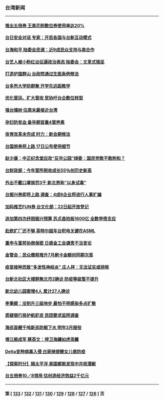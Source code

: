 ### 台湾新闻
---
#### [推出五倍券 王美花盼数位券使用率达20%](../../pages/ncid1349361/n13222389.md) 
#### [台日安全对话 专家：开启各国与台新互动模式](../../pages/ncid1349361/n13222117.md) 
#### [台海和平 陆委会民调：近9成民众支持与美合作](../../pages/ncid1349361/n13222190.md) 
#### [台艺人被小粉红出征逼政治表态 陆委会：文革式猎巫](../../pages/ncid1349361/n13222188.md) 
#### [打造护国群山 台政院通过生医条例修法](../../pages/ncid1349361/n13222194.md) 
#### [台多所大学防群聚 开学先远距教学](../../pages/ncid1349361/n13222201.md) 
#### [优化营运、扩大营收 贸协吁台企数位转型](../../pages/ncid1349361/n13222203.md) 
#### [强台璨树 估周末最接近台湾](../../pages/ncid1349361/n13222199.md) 
#### [孕妇防贫血 备孕期首重4营养素](../../pages/ncid1349361/n13222210.md) 
#### [体育改革未完成 时力：新会期修法](../../pages/ncid1349361/n13222208.md) 
#### [台国旅券将上路 17日公布使用细节](../../pages/ncid1349361/n13222052.md) 
#### [赵少康：中正纪念堂应改“反共公园”绿委：国民党敢不敢附和？](../../pages/ncid1349361/n13222044.md) 
#### [台财政部：今年营所税收成长55％创历史新高](../../pages/ncid1349361/n13222054.md) 
#### [外出不戴口罩挨罚3千 新北男称“以身试毒”](../../pages/ncid1349361/n13222056.md) 
#### [台振兴券即将上路 调查：4成6企业将进行人事扩编](../../pages/ncid1349361/n13222047.md) 
#### [加码推艺FUN券 台文化部：22日起开放登记](../../pages/ncid1349361/n13222050.md) 
#### [追加第四次纾困振兴预算 苏贞昌拍板1600亿 全数举债支应](../../pages/ncid1349361/n13222058.md) 
#### [赴欧扩厂还不够 英特尔超车台积电关键在ASML](../../pages/ncid1349361/n13221963.md) 
#### [重申与富邦协商保密 日盛金工会谴责不当言论](../../pages/ncid1349361/n13221974.md) 
#### [金管会：民众缴税推升7月刷卡金额创同期次高](../../pages/ncid1349361/n13221870.md) 
#### [疫苗接种恐致“多发性神经炎” 庄人祥：无法证实或排除](../../pages/ncid1349361/n13221808.md) 
#### [台新北社区大楼群聚北市2确诊 防疫等级暂不提升](../../pages/ncid1349361/n13221806.md) 
#### [新北幼儿园案增4人  累计27人确诊](../../pages/ncid1349361/n13221810.md) 
#### [李秉颖：没到升三级地步 最怕不明感染多点扩散](../../pages/ncid1349361/n13221816.md) 
#### [质疑银行局护航虾皮 民团要求监院调查](../../pages/ncid1349361/n13221626.md) 
#### [海巡首艘千吨新巡防舰下水 明年3月服役](../../pages/ncid1349361/n13221524.md) 
#### [塔江舰成军 蔡英文：捍卫海疆如虎添翼](../../pages/ncid1349361/n13221527.md) 
#### [Delta变种病毒入侵 白家绮提醒女儿做防疫](../../pages/ncid1349361/n13221608.md) 
#### [【探索时分】隔太平洋 美国都能发现中共核潜艇](../../pages/ncid1349361/n13220203.md) 
#### [台五倍券10／8领用 估创造经济效益2千亿元](../../pages/ncid1349361/n13221580.md) 

---
#### 第 [ [133](./133.md) / [132](./132.md) / [131](./131.md) / [130](./130.md) / [129](./129.md) / [128](./128.md) / [127](./127.md) / [126](./126.md) ] 页
